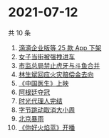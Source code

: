 # 2021-07-12

共 10 条

<!-- BEGIN -->
<!-- 最后更新时间 Mon Jul 12 2021 00:08:51 GMT+0800 (China Standard Time) -->

1. [滴滴企业版等 25 款 App 下架](https://www.zhihu.com/search?q=滴滴)
2. [女子当街被强拽进车](https://www.zhihu.com/search?q=女子被强拽进车)
3. [市监总局禁止虎牙与斗鱼合并](https://www.zhihu.com/search?q=虎牙斗鱼合并)
4. [林生斌回应火灾赔偿金去向](https://www.zhihu.com/search?q=林生斌)
5. [《中国医生》上映](https://www.zhihu.com/search?q=中国医生)
6. [阿根廷夺冠](https://www.zhihu.com/search?q=阿根廷赢了)
7. [时光代理人完结](https://www.zhihu.com/search?q=时光代理人)
8. [字节跳动取消大小周](https://www.zhihu.com/search?q=字节跳动)
9. [北京暴雨](https://www.zhihu.com/search?q=北京暴雨)
10. [《你好火焰蓝》开播](https://www.zhihu.com/search?q=你好火焰蓝)

<!-- END -->
